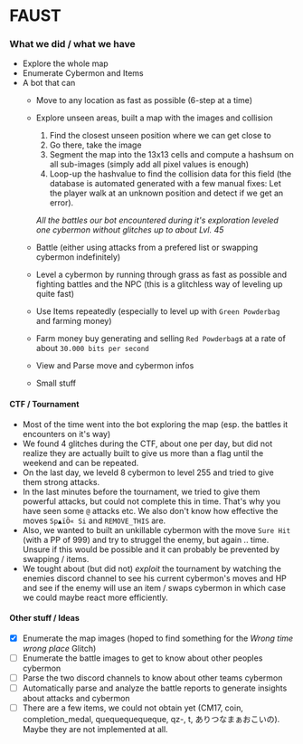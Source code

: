 # FAUST
### What we did / what we have

- Explore the whole map
- Enumerate Cybermon and Items
- A bot that can
	- Move to any location as fast as possible (6-step at a time)
	- Explore unseen areas, built a map with the images and collision
		1. Find the closest unseen position where we can get close to
		2. Go there, take the image
		3. Segment the map into the 13x13 cells and compute a hashsum on all sub-images (simply add all pixel values is enough)
		4. Loop-up the hashvalue to find the collision data for this field (the database is automated generated with a few manual fixes: Let the player walk at an unknown position and detect if we get an error).
		
		*All the battles our bot encountered during it's exploration leveled one cybermon without glitches up to about Lvl. 45*
	- Battle (either using attacks from a prefered list or swapping cybermon indefinitely)
	- Level a cybermon by running through grass as fast as possible and fighting battles and the NPC (this is a glitchless way of leveling up quite fast)
	- Use Items repeatedly (especially to level up with `Green Powderbag` and farming money)
	- Farm money buy generating and selling `Red Powderbag`s at a rate of about `30.000 bits per second`
	- View and Parse move and cybermon infos
	- Small stuff
	
#### CTF / Tournament
- Most of the time went into the bot exploring the map (esp. the battles it encounters on it's way)
- We found 4 glitches during the CTF, about one per day, but did not realize they are actually built to give us more than a flag until the weekend and can be repeated.
- On the last day, we leveld 8 cybermon to level 255 and tried to give them strong attacks.
- In the last minutes before the tournament, we tried to give them powerful attacks, but could not complete this in time. That's why you have seen some `@` attacks etc. We also don't know how effective the moves `Sp▲ïÖ« Si` and `REMOVE_THIS` are.
- Also, we wanted to built an unkillable cybermon with the move `Sure Hit` (with a PP of 999) and try to struggel the enemy, but again .. time. Unsure if this would be possible and it can probably be prevented by swapping / items.
- We tought about (but did not) *exploit* the tournament by watching the enemies discord channel to see his current cybermon's moves and HP and see if the enemy will use an item / swaps cybermon in which case we could maybe react more efficiently.

#### Other stuff / Ideas
- [x] Enumerate the map images (hoped to find something for the *Wrong time wrong place* Glitch)
- [ ] Enumerate the battle images to get to know about other peoples cybermon
- [ ] Parse the two discord channels to know about other teams cybermon
- [ ] Automatically parse and analyze the battle reports to generate insights about attacks and cybermon
- [ ] There are a few items, we could not obtain yet (CM17, coin, completion_medal, quequequequeque, qz-, t, ありつなまぁおこいの). Maybe they are not implemented at all.
